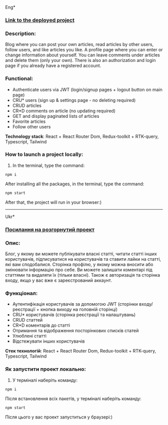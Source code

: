 Eng\*

### [Link to the deployed project](https://solution-blog.vercel.app/)

### Description:

Blog where you can post your own articles, read articles by other users, follow users, and like articles you like. A profile page where you can enter or change information about yourself. You can leave comments under articles and delete them (only your own). There is also an authorization and login page if you already have a registered account.

### Functional:

- Authenticate users via JWT (login/signup pages + logout button on main page)
- CRU\* users (sign up & settings page - no deleting required)
- CRUD articles
- CR\*D comments on article (no updating required)
- GET and display paginated lists of articles
- Favorite articles
- Follow other users

**Technology stack**: React + React Router Dom, Redux-toolkit + RTK-query, Typescript, Tailwind

### How to launch a project locally:

1. In the terminal, type the command:

`npm i`

After installing all the packages, in the terminal, type the command:

`npm start`

After that, the project will run in your browser:)

---

Ukr\*

### [Посилання на розгорнутий проект](https://solution-blog.vercel.app/)

### Опис:

Блог, у якому ви можете публікувати власні статті, читати статті інших користувачів, підписуватися на користувачів та ставити лайки на статті, які вам сподобалися. Сторінка профілю, у якому можна вносити або змінювати інформацію про себе. Ви можете залишати коментарі під статтями та видаляти їх (тільки власні). Також є авторизація та сторінка входу, якщо у вас вже є зареєстрований аккаунт.

### Функціонал:

- Аутентифікація користувачів за допомогою JWT (сторінки входу/реєстрації + кнопка виходу на головній сторінці)
- CRU\* користувачів (сторінка реєстрації та налаштувань)
- CRUD статтей
- CR\*D коментарів до статті
- Отримання та відображення посторінкових списків статей
- Улюблені статті
- Відстежувати інших користувачів

**Стек технологій**: React + React Router Dom, Redux-toolkit + RTK-query, Typescript, Tailwind

### Як запустити проект локально:

1. У терміналі наберіть команду:

`npm i`

Після встановлення всіх пакетів, у терміналі наберіть команду:

`npm start`

Після цього у вас проект запуститься у браузері:)
